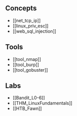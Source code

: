 ## Concepts
- [[net_tcp_ip]]
- [[linux_priv_esc]]
- [[web_sql_injection]]

## Tools
- [[tool_nmap]]
- [[tool_burp]]
- [[tool_gobuster]]

## Labs
- [[Bandit_L0-6]]
- [[THM_LinuxFundamentals]]
- [[HTB_Fawn]]



